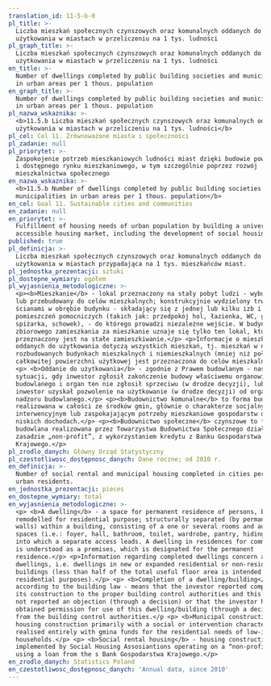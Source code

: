 ```yaml
---
translation_id: 11-5-b-0
pl_title: >-
  Liczba mieszkań społecznych czynszowych oraz komunalnych oddanych do
  użytkowania w miastach w przeliczeniu na 1 tys. ludności
pl_graph_title: >-
  Liczba mieszkań społecznych czynszowych oraz komunalnych oddanych do
  użytkowania w miastach w przeliczeniu na 1 tys. ludności
en_title: >-
  Number of dwellings completed by public building societies and municipalities
  in urban areas per 1 thous. population
en_graph_title: >-
  Number of dwellings completed by public building societies and municipalities
  in urban areas per 1 thous. population
pl_nazwa_wskaznika: >-
  <b>11.5.b Liczba mieszkań społecznych czynszowych oraz komunalnych oddanych do
  użytkowania w miastach w przeliczeniu na 1 tys. ludności</b>
pl_cel: Cel 11. Zrównoważone miasta i społeczności
pl_zadanie: null
pl_priorytet: >-
  Zaspokojenie potrzeb mieszkaniowych ludności miast dzięki budowie powszechnego
  i dostępnego rynku mieszkaniowego, w tym szczególnie poprzez rozwój
  mieszkalnictwa społecznego
en_nazwa_wskaznika: >-
  <b>11.5.b Number of dwellings completed by public building societies and
  municipalities in urban areas per 1 thous. population</b>
en_cel: Goal 11. Sustainable cities and communities
en_zadanie: null
en_priorytet: >-
  Fulfillment of housing needs of urban population by building a universal and
  accessible housing market, including the development of social housing
published: true
pl_definicja: >-
  Liczba mieszkań społecznych czynszowych oraz komunalnych oddanych do
  użytkowania w miastach przypadająca na 1 tys. mieszkańców miast.
pl_jednostka_prezentacji: sztuki
pl_dostepne_wymiary: ogółem
pl_wyjasnienia_metodologiczne: >-
  <p><b>Mieszkanie</b> - lokal przeznaczony na stały pobyt ludzi - wybudowany
  lub przebudowany do celów mieszkalnych; konstrukcyjnie wydzielony trwałymi
  ścianami w obrębie budynku - składający się z jednej lub kilku izb i
  pomieszczeń pomocniczych (takich jak: przedpokój hol, łazienka, WC, garderoba,
  spiżarka, schowek), - do którego prowadzi niezależne wejście. W budynkach
  zbiorowego zamieszkania za mieszkanie uznaje się tylko ten lokal, który
  przeznaczony jest na stałe zamieszkiwanie.</p> <p>Informacje o mieszkaniach
  oddanych do użytkowania dotyczą wszystkich mieszkań, tj. mieszkań w nowych lub
  rozbudowanych budynkach mieszkalnych i niemieszkalnych (mniej niż połowa
  całkowitej powierzchni użytkowej jest przeznaczona do celów mieszkalnych).</p>
  <p> <b>Oddanie do użytkowania</b> - zgodnie z Prawem budowlanym - następuje w
  sytuacji, gdy inwestor zgłosił zakończenie budowy właściwemu organowi nadzoru
  budowlanego i organ ten nie zgłosił sprzeciwu (w drodze decyzji), lub gdy
  inwestor uzyskał pozwolenie na użytkowanie (w drodze decyzji) od organu
  nadzoru budowlanego.</p> <p><b>Budownictwo komunalne</b> to forma budowlana
  realizowana w całości ze środków gmin, głównie o charakterze socjalnym,
  interwencyjnym lub zaspokajającym potrzeby mieszkaniowe gospodarstw domowych o
  niskich dochodach.</p> <p><b>Budownictwo społeczne</b> czynszowe to forma
  budowlana realizowana przez Towarzystwa Budownictwa Społecznego działające na
  zasadzie „non-profit”, z wykorzystaniem kredytu z Banku Gospodarstwa
  Krajowego.</p>
pl_zrodlo_danych: Główny Urząd Statystyczny
pl_czestotliwosc_dostępnosc_danych: Dane roczne; od 2010 r.
en_definicja: >-
  Number of social rental and municipal housing completed in cities per 1 thous.
  urban residents.
en_jednostka_prezentacji: pieces
en_dostepne_wymiary: total
en_wyjasnienia_metodologiczne: >-
  <p> <b>A dwelling</b> - a space for permanent residence of persons, built or
  remodelled for residential purpose; structurally separated (by permanent
  walls) within a building, consisting of a one or several rooms and auxiliary
  spaces (i.e.: foyer, hall, bathroom, toilet, wardrobe, pantry, hiding place),
  into which a separate access leads. A dwelling in residences for communities
  is understood as a premises, which is designated for the permanent
  residence.</p> <p>Information regarding completed dwellings concern all
  dwellings, i.e. dwellings in new or expanded residential or non-residential
  buildings (less than half of the total useful floor area is intended for
  residential purposes).</p> <p> <b>Completion of a dwelling/building</b> -
  according to the building law - means that the investor reported completion of
  its construction to the proper building control authorities and this body has
  not reported an objection (through a decision) or that the investor has
  obtained permission for use of this dwelling/building (through a decision)
  from the building control authorities.</p <p> <b>Municipal construction</b> -
  housing construction primarily with a social or intervention character,
  realised entirely with gmina funds for the residential needs of low-income
  households.</p> <p> <b>Social rental housing</b> - housing construction
  implemented by Social Housing Assosiantions operating on a “non-profit” basis
  using a loan from the s Bank Gospodarstwa Krajowego.</p>
en_zrodlo_danych: Statistics Poland
en_czestotliwosc_dostępnosc_danych: 'Annual data, since 2010'
---
```

